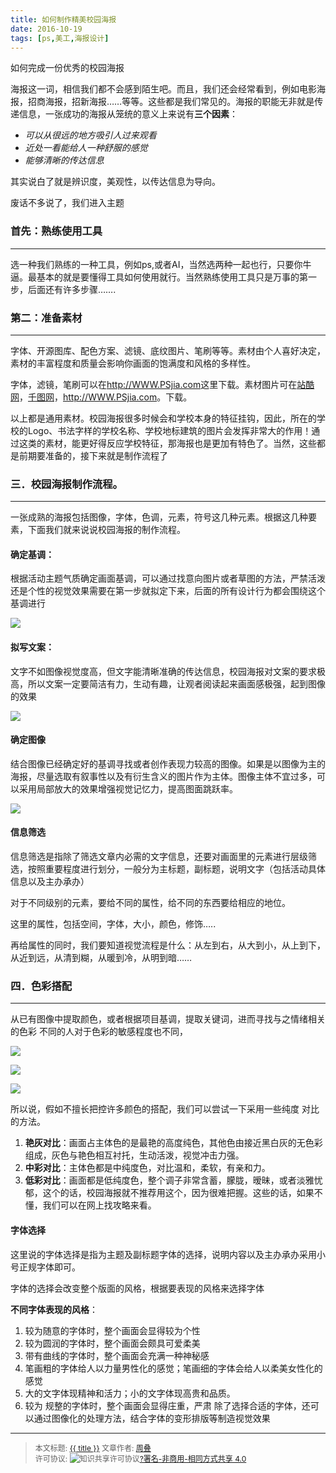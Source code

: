 ```yaml
---
title: 如何制作精美校园海报
date: 2016-10-19
tags: [ps,美工,海报设计]
---
```


如何完成一份优秀的校园海报

海报这一词，相信我们都不会感到陌生吧。而且，我们还会经常看到，例如电影海报，招商海报，招新海报……等等。这些都是我们常见的。海报的职能无非就是传递信息，一张成功的海报从笼统的意义上来说有**三个因素**：

<!--more-->

* *可以从很远的地方吸引人过来观看*
* *近处一看能给人一种舒服的感觉*
* *能够清晰的传达信息*

其实说白了就是辨识度，美观性，以传达信息为导向。

废话不多说了，我们进入主题


### 首先：熟练使用工具
******

选一种我们熟练的一种工具，例如ps,或者AI，当然选两种一起也行，只要你牛逼。最基本的就是要懂得工具如何使用就行。当然熟练使用工具只是万事的第一步，后面还有许多步骤…….

### 第二：准备素材
******

字体、开源图库、配色方案、滤镜、底纹图片、笔刷等等。素材由个人喜好决定，素材的丰富程度和质量会影响你画面的饱满度和风格的多样性。

字体，滤镜，笔刷可以在<http://WWW.PSjia.com>这里下载。素材图片可在[站酷网](http://www.zcool.com.cn/)，[千图网](http://www.58pic.com/)，<http://WWW.PSjia.com>。下载。

以上都是通用素材。校园海报很多时候会和学校本身的特征挂钩，因此，所在的学校的Logo、书法字样的学校名称、学校地标建筑的图片会发挥非常大的作用！通过这类的素材，能更好得反应学校特征，那海报也是更加有特色了。当然，这些都是前期要准备的，接下来就是制作流程了

### 三．校园海报制作流程。
******

一张成熟的海报包括图像，字体，色调，元素，符号这几种元素。根据这几种要素，下面我们就来说说校园海报的制作流程。

#### 确定基调：
根据活动主题气质确定画面基调，可以通过找意向图片或者草图的方法，严禁活泼还是个性的视觉效果需要在第一步就拟定下来，后面的所有设计行为都会围绕这个基调进行 

![](http://ww3.sinaimg.cn/mw690/006rmJyDgw1f8z1wp7qduj30fd0l3gmq.jpg)

#### 拟写文案：

文字不如图像视觉度高，但文字能清晰准确的传达信息，校园海报对文案的要求极高，所以文案一定要简洁有力，生动有趣，让观者阅读起来画面感极强，起到图像的效果  

![](http://ww1.sinaimg.cn/mw690/006rmJyDgw1f8zrh6qt4xj30fd0lq453.jpg)

#### 确定图像

结合图像已经确定好的基调寻找或者创作表现力较高的图像。如果是以图像为主的海报，尽量选取有叙事性以及有衍生含义的图片作为主体。图像主体不宜过多，可以采用局部放大的效果增强视觉记忆力，提高图面跳跃率。 

![](http://ww3.sinaimg.cn/mw690/006rmJyDgw1f8z1y45f0uj30fd0lxtc2.jpg)

#### 信息筛选

信息筛选是指除了筛选文章内必需的文字信息，还要对画面里的元素进行层级筛选，按照重要程度进行划分，一般分为主标题，副标题，说明文字（包括活动具体信息以及主办承办）

对于不同级别的元素，要给不同的属性，给不同的东西要给相应的地位。

这里的属性，包括空间，字体，大小，颜色，修饰…..

再给属性的同时，我们要知道视觉流程是什么：从左到右，从大到小，从上到下，从近到远，从清到糊，从暖到冷，从明到暗……

### 四．色彩搭配
******

从已有图像中提取颜色，或者根据项目基调，提取关键词，进而寻找与之情绪相关的色彩 
不同的人对于色彩的敏感程度也不同，

![](http://ww3.sinaimg.cn/mw690/006rmJyDgw1f8zx7qifgbj30gr0cjtci.jpg)

![](http://ww1.sinaimg.cn/mw690/006rmJyDgw1f8z20wmmudj30dc06h0u5.jpg)

![](http://ww4.sinaimg.cn/mw690/006rmJyDgw1f8z20x7u9cj308o08yabp.jpg)

 
所以说，假如不擅长把控许多颜色的搭配，我们可以尝试一下采用一些纯度 对比的方法。

1. **艳灰对比**：画面占主体色的是最艳的高度纯色，其他色由接近黑白灰的无色彩组成，灰色与艳色相互衬托，生动活泼，视觉冲击力强。
2. **中彩对比**：主体色都是中纯度色，对比温和，柔软，有亲和力。
3. **低彩对比**：画面都是低纯度色，整个调子非常含蓄，朦胧，暧昧，或者淡雅忧郁，这个的话，校园海报就不推荐用这个，因为很难把握。这些的话，如果不懂，我们可以在网上找攻略来看。

#### 字体选择

这里说的字体选择是指为主题及副标题字体的选择，说明内容以及主办承办采用小号正规字体即可。

字体的选择会改变整个版面的风格，根据要表现的风格来选择字体

**不同字体表现的风格**：

1. 较为随意的字体时，整个画面会显得较为个性
2. 较为圆润的字体时，整个画面会颇具可爱柔美
3. 带有曲线的字体时，整个画面会充满一种神秘感
4. 笔画粗的字体给人以力量男性化的感觉；笔画细的字体会给人以柔美女性化的感觉
5. 大的文字体现精神和活力；小的文字体现高贵和品质。
6. 较为 规整的字体时，整个画面会显得庄重，严肃
除了选择合适的字体，还可以通过图像化的处理方法，结合字体的变形排版等制造视觉效果

------

> <span style="font-size:12px">本文标题: <a href="{{ permalink }}">{{ title }}</a>
> 文章作者: <a href="http://itxiehui.github.io/">周叠</a>  
> 许可协议: <img alt="知识共享许可协议" style="border-width:0" src="https://i.creativecommons.org/l/by-nc-sa/4.0/80x15.png" /><a rel="license" href="http://creativecommons.org/licenses/by-nc-sa/4.0/">?署名-非商用-相同方式共享 4.0</a></span>


